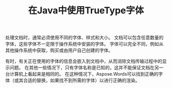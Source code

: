 ﻿---
title: 在Java中使用TrueType字体
second_title: Aspose.Words为Java
articleTitle: 使用TrueType字体
linktitle: 使用TrueType字体
description: "如果找不到所需的字体，如何找到正确的字体或其合适的替代品，以便使用Aspose.WordsforJava进行正确渲染。"
type: docs
weight: 20
url: /zh/java/using-truetype-fonts/
timestamp: 2024-01-27-14-07-04
---

处理文档时，通常必须使用不同的字体、样式和大小。 文档可以包含任意数量的字体，这些字体不一定限于操作系统中安装的字体。 字体可以完全不同，例如从其他操作系统中获取，购买或由用户自己创建的字体。

有时，有关正在使用的字体的信息会嵌入到文档中，从而消除文档传输过程中的显示问题。 在其他一些情况下，只有字体名称是已知的，这并不能保证文档在另一台计算机上看起来是相同的。 在这种情况下，Aspose.Words可以找到正确的字体（或其合适的替换，如果找不到所需的字体）以进行正确的渲染。
